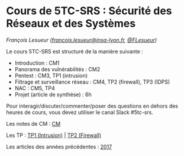 # Cours de 5TC-SRS : Sécurité des Réseaux et des Systèmes

_François Lesueur ([francois.lesueur@insa-lyon.fr](mailto:francois.lesueur@insa-lyon.fr), [@FLesueur](https://twitter.com/FLesueur))_

<!-- Structure du cours 4TC-CSC
==========================
-->


Le cours 5TC-SRS est structuré de la manière suivante :

* Introduction : CM1
* Panorama des vulnérabilités : CM2
* Pentest : CM3, TP1 (intrusion)
* Filtrage et surveillance réseau : CM4, TP2 (firewall), TP3 (IDPS)
* NAC : CM5, TP4
* Projet (article de synthèse) : 6h

Pour interagir/discuter/commenter/poser des questions en dehors des heures de cours, vous devez utiliser le canal Slack #5tc-srs.

Les notes de CM : [CM](cours.md)

Les TP : [TP1 (Intrusion)](tp1-intrusion.md) | [TP2 (Firewall)](tp2-firewall.md) 

Les articles des années précédentes : [2017](https://medium.com/insa-tc/secu2017/home)

<!-- Les TP : [TP2 (OpenSSL)](tp2-openssl.md) 

La page Moodle [TC](https://moodle.insa-lyon.fr/course/view.php?id=4647) / [TCA](https://moodle.insa-lyon.fr/course/view.php?id=4694)

Les [annales](https://github.com/flesueur/csc/tree/master/annales)  -->
